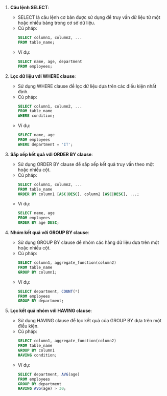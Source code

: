 1. **Câu lệnh SELECT**:

   - SELECT là câu lệnh cơ bản được sử dụng để truy vấn dữ liệu từ một hoặc nhiều bảng trong cơ sở dữ liệu.
   - Cú pháp:
     ```sql
     SELECT column1, column2, ...
     FROM table_name;
     ```
   - Ví dụ:
     ```sql
     SELECT name, age, department
     FROM employees;
     ```

2. **Lọc dữ liệu với WHERE clause**:

   - Sử dụng WHERE clause để lọc dữ liệu dựa trên các điều kiện nhất định.
   - Cú pháp:
     ```sql
     SELECT column1, column2, ...
     FROM table_name
     WHERE condition;
     ```
   - Ví dụ:
     ```sql
     SELECT name, age
     FROM employees
     WHERE department = 'IT';
     ```

3. **Sắp xếp kết quả với ORDER BY clause**:

   - Sử dụng ORDER BY clause để sắp xếp kết quả truy vấn theo một hoặc nhiều cột.
   - Cú pháp:
     ```sql
     SELECT column1, column2, ...
     FROM table_name
     ORDER BY column1 [ASC|DESC], column2 [ASC|DESC], ...;
     ```
   - Ví dụ:
     ```sql
     SELECT name, age
     FROM employees
     ORDER BY age DESC;
     ```

4. **Nhóm kết quả với GROUP BY clause**:

   - Sử dụng GROUP BY clause để nhóm các hàng dữ liệu dựa trên một hoặc nhiều cột.
   - Cú pháp:
     ```sql
     SELECT column1, aggregate_function(column2)
     FROM table_name
     GROUP BY column1;
     ```
   - Ví dụ:
     ```sql
     SELECT department, COUNT(*)
     FROM employees
     GROUP BY department;
     ```

5. **Lọc kết quả nhóm với HAVING clause**:
   - Sử dụng HAVING clause để lọc kết quả của GROUP BY dựa trên một điều kiện.
   - Cú pháp:
     ```sql
     SELECT column1, aggregate_function(column2)
     FROM table_name
     GROUP BY column1
     HAVING condition;
     ```
   - Ví dụ:
     ```sql
     SELECT department, AVG(age)
     FROM employees
     GROUP BY department
     HAVING AVG(age) > 30;
     ```
